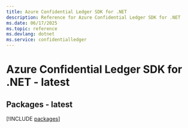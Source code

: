 ```yaml
---
title: Azure Confidential Ledger SDK for .NET
description: Reference for Azure Confidential Ledger SDK for .NET
ms.date: 06/17/2025
ms.topic: reference
ms.devlang: dotnet
ms.service: confidentialledger
---
```

# Azure Confidential Ledger SDK for .NET - latest
## Packages - latest
[!INCLUDE [packages](confidential-ledger-index.md)]
